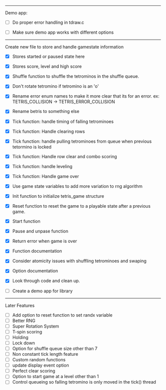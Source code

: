 _______________________________________________________
Demo app:
 - [ ] Do proper error handling in tdraw.c
 - [ ] Make sure demo app works with different options


_______________________________________________________
Create new file to store and handle gamestate information
 - [x] Stores started or paused state here
 - [x] Stores score, level and high score
 - [x] Shuffle function to shuffle the tetrominos in the shuffle queue. 
 - [x] Don't rotate tetromino if tetromino is an 'o'
 - [x] Rename error enum names to make it more clear that its for an error. ex: TETRIS_COLLISION -> TETRIS_ERROR_COLLISION
 - [x] Rename betris to something else
 - [x] Tick function: handle timing of falling tetrominoes
 - [x] Tick function: Handle clearing rows
 - [x] Tick function: handle pulling tetrominoes from queue when previous tetormino is locked
 - [x] Tick function: Handle row clear and combo scoring 
 - [x] Tick function: handle leveling
 - [x] Tick function: Handle game over
 - [x] Use game state variables to add more variation to rng algorithm
 - [x] Init function to initialize tetris_game structure
 - [x] Reset function to reset the game to a playable state after a previous game. 
 - [x] Start function
 - [x] Pause and unpase function
 - [x] Return error when game is over
 - [x] Function documentation 
 - [x] Consider atomicity issues with shuffling tetrominoes and swaping 
 - [x] Option documentation
 - [x] Look through code and clean up. 
 - [ ] Create a demo app for library


___________________________________________________
Later Features
 - [ ] Add option to reset function to set randx variable
 - [ ] Better RNG
 - [ ] Super Rotation System 
 - [ ] T-spin scoring
 - [ ] Holding
 - [ ] Lock down
 - [ ] Option for shuffle queue size other than 7
 - [ ] Non constant tick length feature
 - [ ] Custom random functions
 - [ ] update display event option 
 - [ ] Perfect clear scoring
 - [ ] Option to start game at a level other than 1
 - [ ] Control queueing so falling tetromino is only moved in the tick() thread